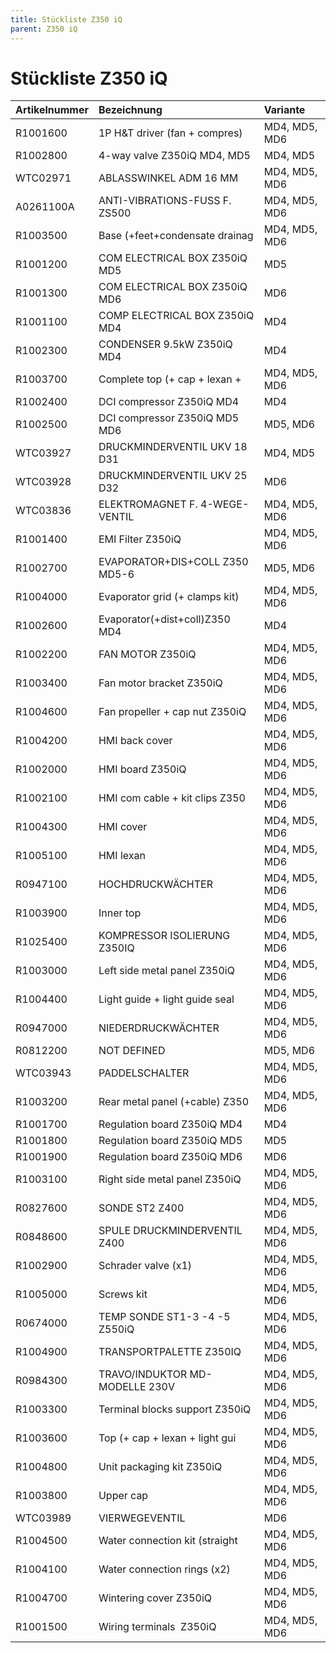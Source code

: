 ```yaml
---
title: Stückliste Z350 iQ
parent: Z350 iQ
---
```


# Stückliste Z350 iQ

| Artikelnummer   | Bezeichnung                    | Variante                                                                              |
|:----------------|:-------------------------------|:--------------------------------------------------------------------------------------|
| R1001600        | 1P H&T driver (fan + compres)  |  MD4, MD5, MD6  |
| R1002800        | 4-way valve Z350iQ MD4, MD5    |  MD4, MD5                               |
| WTC02971        | ABLASSWINKEL ADM 16 MM         |  MD4, MD5, MD6  |
| A0261100A       | ANTI-VIBRATIONS-FUSS F. ZS500  |  MD4, MD5, MD6  |
| R1003500        | Base (+feet+condensate drainag |  MD4, MD5, MD6  |
| R1001200        | COM ELECTRICAL BOX Z350iQ MD5  |  MD5                                                            |
| R1001300        | COM ELECTRICAL BOX Z350iQ MD6  |  MD6                                                            |
| R1001100        | COMP ELECTRICAL BOX Z350iQ MD4 |  MD4                                                            |
| R1002300        | CONDENSER 9.5kW Z350iQ MD4     |  MD4                                                            |
| R1003700        | Complete top (+ cap + lexan +  |  MD4, MD5, MD6  |
| R1002400        | DCI compressor Z350iQ MD4      |  MD4                                                            |
| R1002500        | DCI compressor Z350iQ MD5 MD6  |  MD5, MD6                               |
| WTC03927        | DRUCKMINDERVENTIL UKV 18 D31   |  MD4, MD5                               |
| WTC03928        | DRUCKMINDERVENTIL UKV 25 D32   |  MD6                                                            |
| WTC03836        | ELEKTROMAGNET F. 4-WEGE-VENTIL |  MD4, MD5, MD6  |
| R1001400        | EMI Filter Z350iQ              |  MD4, MD5, MD6  |
| R1002700        | EVAPORATOR+DIS+COLL Z350 MD5-6 |  MD5, MD6                               |
| R1004000        | Evaporator grid (+ clamps kit) |  MD4, MD5, MD6  |
| R1002600        | Evaporator(+dist+coll)Z350 MD4 |  MD4                                                            |
| R1002200        | FAN MOTOR Z350iQ               |  MD4, MD5, MD6  |
| R1003400        | Fan motor bracket Z350iQ       |  MD4, MD5, MD6  |
| R1004600        | Fan propeller + cap nut Z350iQ |  MD4, MD5, MD6  |
| R1004200        | HMI back cover                 |  MD4, MD5, MD6  |
| R1002000        | HMI board Z350iQ               |  MD4, MD5, MD6  |
| R1002100        | HMI com cable + kit clips Z350 |  MD4, MD5, MD6  |
| R1004300        | HMI cover                      |  MD4, MD5, MD6  |
| R1005100        | HMI lexan                      |  MD4, MD5, MD6  |
| R0947100        | HOCHDRUCKWÄCHTER              |  MD4, MD5, MD6  |
| R1003900        | Inner top                      |  MD4, MD5, MD6  |
| R1025400        | KOMPRESSOR ISOLIERUNG Z350IQ   |  MD4, MD5, MD6  |
| R1003000        | Left side metal panel Z350iQ   |  MD4, MD5, MD6  |
| R1004400        | Light guide + light guide seal |  MD4, MD5, MD6  |
| R0947000        | NIEDERDRUCKWÄCHTER            |  MD4, MD5, MD6  |
| R0812200        | NOT DEFINED                    |  MD5, MD6                               |
| WTC03943        | PADDELSCHALTER                 |  MD4, MD5, MD6  |
| R1003200        | Rear metal panel (+cable) Z350 |  MD4, MD5, MD6  |
| R1001700        | Regulation board Z350iQ MD4    |  MD4                                                            |
| R1001800        | Regulation board Z350iQ MD5    |  MD5                                                            |
| R1001900        | Regulation board Z350iQ MD6    |  MD6                                                            |
| R1003100        | Right side metal panel Z350iQ  |  MD4, MD5, MD6  |
| R0827600        | SONDE ST2 Z400                 |  MD4, MD5, MD6  |
| R0848600        | SPULE DRUCKMINDERVENTIL Z400   |  MD4, MD5, MD6  |
| R1002900        | Schrader valve (x1)            |  MD4, MD5, MD6  |
| R1005000        | Screws kit                     |  MD4, MD5, MD6  |
| R0674000        | TEMP SONDE ST1-3 -4 -5 Z550iQ  |  MD4, MD5, MD6  |
| R1004900        | TRANSPORTPALETTE Z350IQ        |  MD4, MD5, MD6  |
| R0984300        | TRAVO/INDUKTOR MD-MODELLE 230V |  MD4, MD5, MD6  |
| R1003300        | Terminal blocks support Z350iQ |  MD4, MD5, MD6  |
| R1003600        | Top (+ cap + lexan + light gui |  MD4, MD5, MD6  |
| R1004800        | Unit packaging kit Z350iQ      |  MD4, MD5, MD6  |
| R1003800        | Upper cap                      |  MD4, MD5, MD6  |
| WTC03989        | VIERWEGEVENTIL                 |  MD6                                                            |
| R1004500        | Water connection kit (straight |  MD4, MD5, MD6  |
| R1004100        | Water connection rings (x2)    |  MD4, MD5, MD6  |
| R1004700        | Wintering cover Z350iQ         |  MD4, MD5, MD6  |
| R1001500        | Wiring terminals  Z350iQ       |  MD4, MD5, MD6  |
